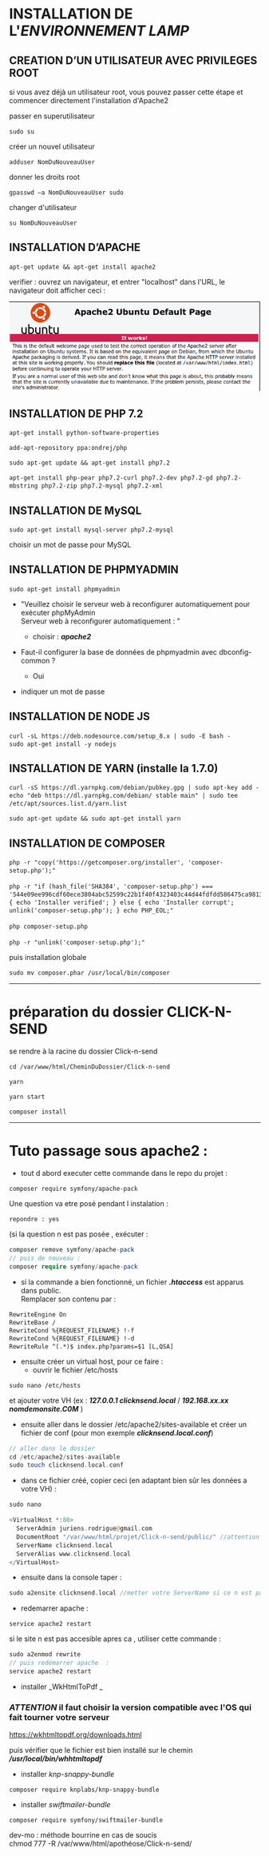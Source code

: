 # INSTALLATION DE L'***ENVIRONNEMENT LAMP***

## CREATION D’UN UTILISATEUR AVEC PRIVILEGES ROOT
si vous avez déjà un utilisateur root, vous pouvez passer cette étape et commencer directement l'installation d'Apache2

passer en superutilisateur
```
sudo su
```
créer un nouvel utilisateur
```
adduser NomDuNouveauUser
```
donner les droits root
```
gpasswd –a NomDuNouveauUser sudo
```
changer d'utilisateur
```
su NomDuNouveauUser
```

## INSTALLATION D’APACHE
```
apt-get update && apt-get install apache2
```
verifier : ouvrez un navigateur, et entrer "localhost" dans l'URL, le navigateur doit afficher ceci :  

![alt tag](apache.png)


## INSTALLATION DE PHP 7.2
```
apt-get install python-software-properties
```
```
add-apt-repository ppa:ondrej/php
```
```
sudo apt-get update && apt-get install php7.2
```
```
apt-get install php-pear php7.2-curl php7.2-dev php7.2-gd php7.2-mbstring php7.2-zip php7.2-mysql php7.2-xml
```

## INSTALLATION DE MySQL
```
sudo apt-get install mysql-server php7.2-mysql
```
choisir un mot de passe pour MySQL

## INSTALLATION DE PHPMYADMIN
```
sudo apt-get install phpmyadmin
```
- "Veuillez choisir le serveur web à reconfigurer  automatiquement pour exécuter phpMyAdmin  
Serveur web à reconfigurer automatiquement : " 
    - choisir : ***apache2***
    
- Faut-il configurer la base de données de phpmyadmin avec dbconfig-common ? 
    - Oui

- indiquer un mot de passe

## INSTALLATION DE NODE JS
```
curl -sL https://deb.nodesource.com/setup_8.x | sudo -E bash -
sudo apt-get install -y nodejs
```
## INSTALLATION DE YARN (installe la 1.7.0)
```
curl -sS https://dl.yarnpkg.com/debian/pubkey.gpg | sudo apt-key add -
echo "deb https://dl.yarnpkg.com/debian/ stable main" | sudo tee /etc/apt/sources.list.d/yarn.list
```
```
sudo apt-get update && sudo apt-get install yarn
```

## INSTALLATION DE COMPOSER
```
php -r "copy('https://getcomposer.org/installer', 'composer-setup.php');"

php -r "if (hash_file('SHA384', 'composer-setup.php') === '544e09ee996cdf60ece3804abc52599c22b1f40f4323403c44d44fdfdd586475ca9813a858088ffbc1f233e9b180f061') { echo 'Installer verified'; } else { echo 'Installer corrupt'; unlink('composer-setup.php'); } echo PHP_EOL;"

php composer-setup.php

php -r "unlink('composer-setup.php');"
```
puis installation globale
```
sudo mv composer.phar /usr/local/bin/composer
```
---
# préparation du  dossier CLICK-N-SEND
se rendre à la racine du dossier Click-n-send
```
cd /var/www/html/CheminDuDossier/Click-n-send
```
```
yarn
```
```
yarn start
```
```
composer install
```






---
# Tuto passage sous apache2 : 
- tout d abord executer cette commande dans le repo du projet : 

```
composer require symfony/apache-pack
```

Une question va etre posé pendant l instalation :   
```
repondre : yes
```
(si la question n est pas posée , exécuter :
```PHP
composer remove symfony/apache-pack 
// puis de nouveau : 
composer require symfony/apache-pack
```

-  si la commande a bien fonctionné, un fichier ***.htaccess*** est apparus dans public.  
Remplacer son contenu par : 
```
RewriteEngine On
RewriteBase /
RewriteCond %{REQUEST_FILENAME} !-f
RewriteCond %{REQUEST_FILENAME} !-d
RewriteRule ^(.*)$ index.php?params=$1 [L,QSA]
```

- ensuite créer un virtual host, pour ce faire : 
    - ouvrir le fichier /etc/hosts 
```
sudo nano /etc/hosts
```
et ajouter votre VH (ex : ***127.0.0.1 clicknsend.local*** / ***192.168.xx.xx nomdemonsite.C0M*** )

- ensuite aller dans le dossier /etc/apache2/sites-available et créer un fichier de conf (pour mon exemple ***clicknsend.local.conf***)
```PHP
// aller dans le dossier
cd /etc/apache2/sites-available
sudo touch clicknsend.local.conf
```
- dans ce fichier créé, copier ceci (en adaptant bien sûr les données a votre VH) : 
```PHP     
sudo nano 
```

```PHP     
<VirtualHost *:80>
  ServerAdmin juriens.rodrigue@gmail.com
  DocumentRoot "/var/www/html/projet/Click-n-send/public/" //attention mettre le bon chemin de son dossier
  ServerName clicknsend.local
  ServerAlias www.clicknsend.local
</VirtualHost>
```
- ensuite dans la console taper :
```PHP
sudo a2ensite clicknsend.local //metter votre ServerName si ce n est pas clicknsend.local
```
- redemarrer apache : 
```
service apache2 restart
```

si le site n est pas accesible apres ca , utiliser cette commande :  
```PHP
sudo a2enmod rewrite
// puis redémarrer apache  : 
service apache2 restart
```

- installer _WkHtmlToPdf _ 
### ***ATTENTION*** il faut choisir la version compatible avec l'OS qui fait tourner votre serveur   
https://wkhtmltopdf.org/downloads.html

puis vérifier que le fichier est bien installé sur le chemin ***/usr/local/bin/whhtmltopdf***

- installer _knp-snappy-bundle_
```
composer require knplabs/knp-snappy-bundle
```

- installer _swiftmailer-bundle_
```
composer require symfony/swiftmailer-bundle
```

dev-mo : méthode bourrine en cas de soucis  
chmod 777 -R /var/www/html/apothéose/Click-n-send/